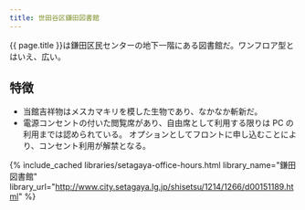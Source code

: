 ```yaml
---
title: 世田谷区鎌田図書館
---
```


{{ page.title }}は鎌田区民センターの地下一階にある図書館だ。ワンフロア型とはいえ、広い。

## 特徴

* 当館吉祥物はメスカマキリを模した生物であり、なかなか斬新だ。
* 電源コンセントの付いた閲覧席があり、自由席として利用する限りは PC の利用までは認められている。
  オプションとしてフロントに申し込むことにより、コンセント利用が解禁となる。

{% include_cached libraries/setagaya-office-hours.html
    library_name="鎌田図書館"
    library_url="http://www.city.setagaya.lg.jp/shisetsu/1214/1266/d00151189.html" %}
